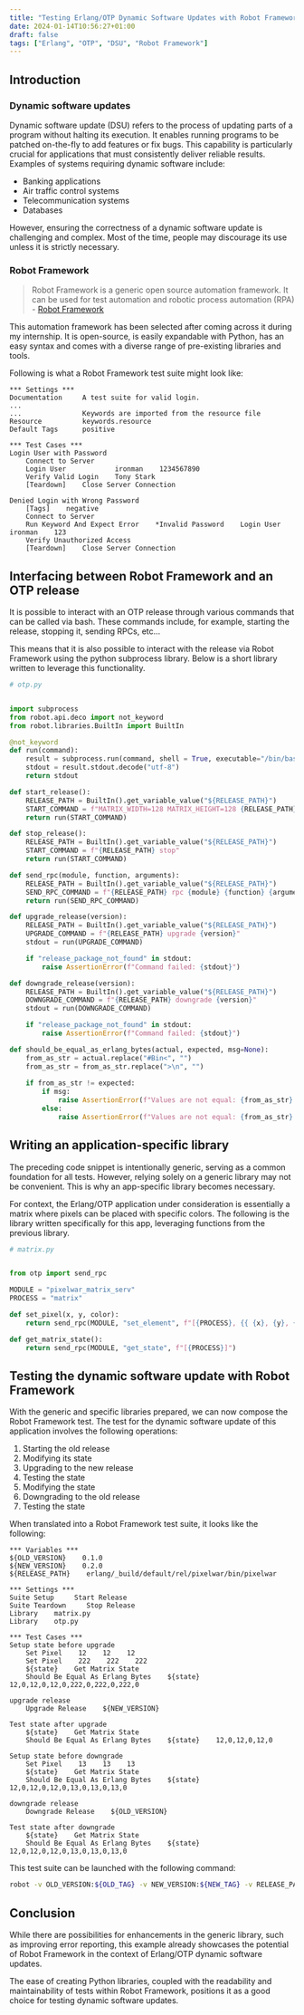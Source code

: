 ```yaml
---
title: "Testing Erlang/OTP Dynamic Software Updates with Robot Framework"
date: 2024-01-14T10:56:27+01:00
draft: false
tags: ["Erlang", "OTP", "DSU", "Robot Framework"]
---
```


## Introduction

### Dynamic software updates

Dynamic software update (DSU) refers to the process of updating parts of a program without halting its execution. It enables running programs to be patched on-the-fly to add features or fix bugs. This capability is particularly crucial for applications that must consistently deliver reliable results. Examples of systems requiring dynamic software include:

- Banking applications
- Air traffic control systems
- Telecommunication systems
- Databases

However, ensuring the correctness of a dynamic software update is challenging and complex. Most of the time, people may discourage its use unless it is strictly necessary.

### Robot Framework

> Robot Framework is a generic open source automation framework. It can be used for test automation and robotic process automation (RPA) - [Robot Framework](https://robotframework.org/)


This automation framework has been selected after coming across it during my internship. It is open-source, is easily expandable with Python, has an easy syntax and comes with a diverse range of pre-existing libraries and tools.

Following is what a Robot Framework test suite might look like:
```robot
*** Settings ***
Documentation     A test suite for valid login.
...
...               Keywords are imported from the resource file
Resource          keywords.resource
Default Tags      positive

*** Test Cases ***
Login User with Password
    Connect to Server
    Login User            ironman    1234567890
    Verify Valid Login    Tony Stark
    [Teardown]    Close Server Connection

Denied Login with Wrong Password
    [Tags]    negative
    Connect to Server
    Run Keyword And Expect Error    *Invalid Password    Login User    ironman    123
    Verify Unauthorized Access
    [Teardown]    Close Server Connection
```

## Interfacing between Robot Framework and an OTP release

It is possible to interact with an OTP release through various commands that can be called via bash. These commands include, for example, starting the release, stopping it, sending RPCs, etc...

This means that it is also possible to interact with the release via Robot Framework using the python subprocess library.
Below is a short library written to leverage this functionality.

```py
# otp.py


import subprocess
from robot.api.deco import not_keyword
from robot.libraries.BuiltIn import BuiltIn

@not_keyword
def run(command):
    result = subprocess.run(command, shell = True, executable="/bin/bash", capture_output=True)
    stdout = result.stdout.decode("utf-8")
    return stdout

def start_release():
    RELEASE_PATH = BuiltIn().get_variable_value("${RELEASE_PATH}")
    START_COMMAND = f"MATRIX_WIDTH=128 MATRIX_HEIGHT=128 {RELEASE_PATH} daemon"
    return run(START_COMMAND)

def stop_release():
    RELEASE_PATH = BuiltIn().get_variable_value("${RELEASE_PATH}")
    START_COMMAND = f"{RELEASE_PATH} stop"
    return run(START_COMMAND)

def send_rpc(module, function, arguments):
    RELEASE_PATH = BuiltIn().get_variable_value("${RELEASE_PATH}")
    SEND_RPC_COMMAND = f"{RELEASE_PATH} rpc {module} {function} {arguments}"
    return run(SEND_RPC_COMMAND)

def upgrade_release(version):
    RELEASE_PATH = BuiltIn().get_variable_value("${RELEASE_PATH}")
    UPGRADE_COMMAND = f"{RELEASE_PATH} upgrade {version}"
    stdout = run(UPGRADE_COMMAND)

    if "release_package_not_found" in stdout:
        raise AssertionError(f"Command failed: {stdout}")

def downgrade_release(version):
    RELEASE_PATH = BuiltIn().get_variable_value("${RELEASE_PATH}")
    DOWNGRADE_COMMAND = f"{RELEASE_PATH} downgrade {version}"
    stdout = run(DOWNGRADE_COMMAND)

    if "release_package_not_found" in stdout:
        raise AssertionError(f"Command failed: {stdout}")

def should_be_equal_as_erlang_bytes(actual, expected, msg=None):
    from_as_str = actual.replace("#Bin<", "")
    from_as_str = from_as_str.replace(">\n", "")
    
    if from_as_str != expected:
        if msg:
            raise AssertionError(f"Values are not equal: {from_as_str} != {expected}. {msg}")
        else:
            raise AssertionError(f"Values are not equal: {from_as_str} != {expected}")

```

## Writing an application-specific library

The preceding code snippet is intentionally generic, serving as a common foundation for all tests. However, relying solely on a generic library may not be convenient. This is why an app-specific library becomes necessary.

For context, the Erlang/OTP application under consideration is essentially a matrix where pixels can be placed with specific colors. The following is the library written specifically for this app, leveraging functions from the previous library.

```py
# matrix.py


from otp import send_rpc

MODULE = "pixelwar_matrix_serv"
PROCESS = "matrix"

def set_pixel(x, y, color):
    return send_rpc(MODULE, "set_element", f"[{PROCESS}, {{ {x}, {y}, {color} }}]")

def get_matrix_state():
    return send_rpc(MODULE, "get_state", f"[{PROCESS}]")
```

## Testing the dynamic software update with Robot Framework

With the generic and specific libraries prepared, we can now compose the Robot Framework test. The test for the dynamic software update of this application involves the following operations:

1. Starting the old release
2. Modifying its state
3. Upgrading to the new release
4. Testing the state
5. Modifying the state
6. Downgrading to the old release
7. Testing the state

When translated into a Robot Framework test suite, it looks like the following:

```robot
*** Variables ***
${OLD_VERSION}    0.1.0
${NEW_VERSION}    0.2.0
${RELEASE_PATH}    erlang/_build/default/rel/pixelwar/bin/pixelwar

*** Settings ***
Suite Setup     Start Release
Suite Teardown     Stop Release
Library    matrix.py
Library    otp.py

*** Test Cases ***
Setup state before upgrade
    Set Pixel    12    12    12
    Set Pixel    222    222    222
    ${state}    Get Matrix State
    Should Be Equal As Erlang Bytes    ${state}    12,0,12,0,12,0,222,0,222,0,222,0
    
upgrade release
    Upgrade Release    ${NEW_VERSION}

Test state after upgrade
    ${state}    Get Matrix State
    Should Be Equal As Erlang Bytes    ${state}    12,0,12,0,12,0

Setup state before downgrade
    Set Pixel    13    13    13
    ${state}    Get Matrix State
    Should Be Equal As Erlang Bytes    ${state}    12,0,12,0,12,0,13,0,13,0,13,0

downgrade release
    Downgrade Release    ${OLD_VERSION}

Test state after downgrade
    ${state}    Get Matrix State
    Should Be Equal As Erlang Bytes    ${state}    12,0,12,0,12,0,13,0,13,0,13,0

```

This test suite can be launched with the following command:

```bash
robot -v OLD_VERSION:${OLD_TAG} -v NEW_VERSION:${NEW_TAG} -v RELEASE_PATH:${RELEASE_PATH} ./test/my_test.robot
```

## Conclusion

While there are possibilities for enhancements in the generic library, such as improving error reporting, this example already showcases the potential of Robot Framework in the context of Erlang/OTP dynamic software updates.

The ease of creating Python libraries, coupled with the readability and maintainability of tests within Robot Framework, positions it as a good choice for testing dynamic software updates.
